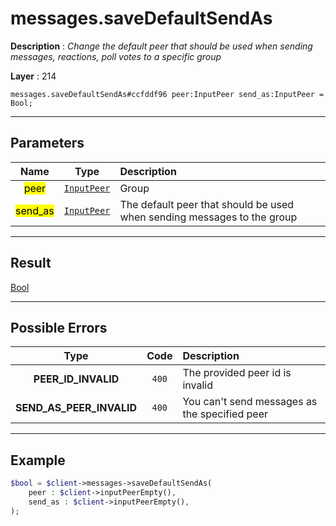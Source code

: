 # messages.saveDefaultSendAs

**Description** : *Change the default peer that should be used when sending messages, reactions, poll votes to a specific group*

**Layer** : 214

```tl
messages.saveDefaultSendAs#ccfddf96 peer:InputPeer send_as:InputPeer = Bool;
```

---

## Parameters

| Name | Type | Description |
| :---: | :---: | :--- |
| <mark>peer</mark> | [`InputPeer`](type/InputPeer) | Group |
| <mark>send_as</mark> | [`InputPeer`](type/InputPeer) | The default peer that should be used when sending messages to the group |

---

## Result

[Bool](type/Bool)

---

## Possible Errors

| Type | Code | Description |
| :---: | :---: | :--- |
| **PEER_ID_INVALID** | `400` | The provided peer id is invalid |
| **SEND_AS_PEER_INVALID** | `400` | You can't send messages as the specified peer |

---

## Example

```php
$bool = $client->messages->saveDefaultSendAs(
	peer : $client->inputPeerEmpty(),
	send_as : $client->inputPeerEmpty(),
);
```